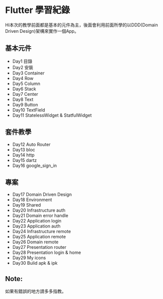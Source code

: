 # Flutter 學習紀錄

Hi本次的教學前面都是基本的元件為主，後面會利用前面所學的以DDD(Domain Driven Design)架構來實作一個App。

## 基本元件
- Day1 目錄
- Day2 安裝
- Day3 Container
- Day4 Row
- Day5 Column
- Day6 Stack
- Day7 Center
- Day8 Text
- Day9 Button
- Day10 TextField
- Day11 StatelessWidget & StatfulWidget

## 套件教學
- Day12 Auto Router
- Day13 bloc
- Day14 http
- Day15 dartz
- Day16 google_sign_in

## 專案
- Day17 Domain Driven Design
- Day18 Environment
- Day19 Shared
- Day20 Infrastructure auth
- Day21 Domain error handle
- Day22 Application login
- Day23 Application auth
- Day24 Infrastructure remote
- Day25 Application remote
- Day26 Domain remote
- Day27 Presentation router
- Day28 Presentation login & home
- Day29 My icons
- Day30 Bulid apk & ipk

## Note:
如果有錯誤的地方請多多指教。
